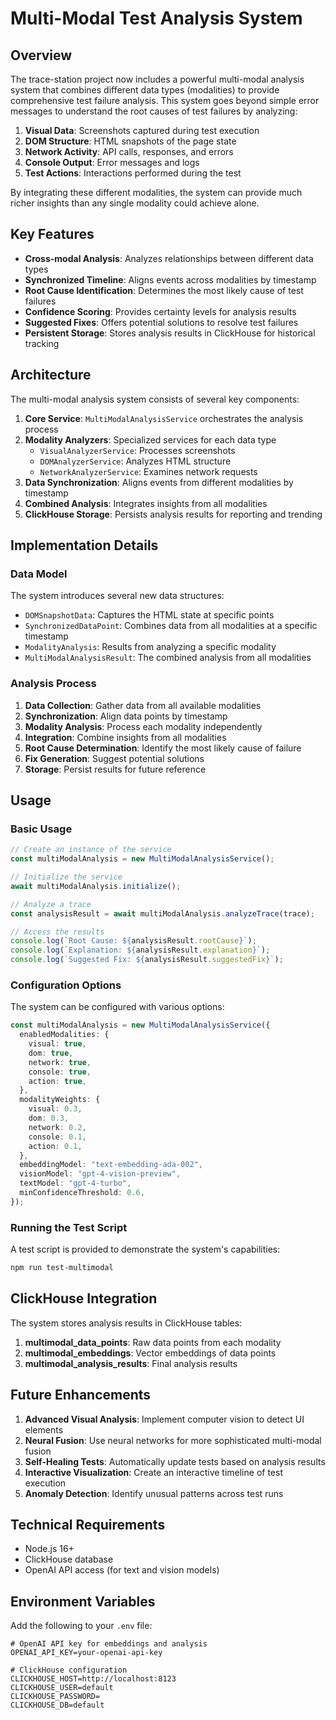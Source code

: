 # Multi-Modal Test Analysis System

## Overview

The trace-station project now includes a powerful multi-modal analysis system that combines different data types (modalities) to provide comprehensive test failure analysis. This system goes beyond simple error messages to understand the root causes of test failures by analyzing:

1. **Visual Data**: Screenshots captured during test execution
2. **DOM Structure**: HTML snapshots of the page state
3. **Network Activity**: API calls, responses, and errors
4. **Console Output**: Error messages and logs
5. **Test Actions**: Interactions performed during the test

By integrating these different modalities, the system can provide much richer insights than any single modality could achieve alone.

## Key Features

- **Cross-modal Analysis**: Analyzes relationships between different data types
- **Synchronized Timeline**: Aligns events across modalities by timestamp
- **Root Cause Identification**: Determines the most likely cause of test failures
- **Confidence Scoring**: Provides certainty levels for analysis results
- **Suggested Fixes**: Offers potential solutions to resolve test failures
- **Persistent Storage**: Stores analysis results in ClickHouse for historical tracking

## Architecture

The multi-modal analysis system consists of several key components:

1. **Core Service**: `MultiModalAnalysisService` orchestrates the analysis process
2. **Modality Analyzers**: Specialized services for each data type
   - `VisualAnalyzerService`: Processes screenshots
   - `DOMAnalyzerService`: Analyzes HTML structure
   - `NetworkAnalyzerService`: Examines network requests
3. **Data Synchronization**: Aligns events from different modalities by timestamp
4. **Combined Analysis**: Integrates insights from all modalities
5. **ClickHouse Storage**: Persists analysis results for reporting and trending

## Implementation Details

### Data Model

The system introduces several new data structures:

- `DOMSnapshotData`: Captures the HTML state at specific points
- `SynchronizedDataPoint`: Combines data from all modalities at a specific timestamp
- `ModalityAnalysis`: Results from analyzing a specific modality
- `MultiModalAnalysisResult`: The combined analysis from all modalities

### Analysis Process

1. **Data Collection**: Gather data from all available modalities
2. **Synchronization**: Align data points by timestamp
3. **Modality Analysis**: Process each modality independently
4. **Integration**: Combine insights from all modalities
5. **Root Cause Determination**: Identify the most likely cause of failure
6. **Fix Generation**: Suggest potential solutions
7. **Storage**: Persist results for future reference

## Usage

### Basic Usage

```typescript
// Create an instance of the service
const multiModalAnalysis = new MultiModalAnalysisService();

// Initialize the service
await multiModalAnalysis.initialize();

// Analyze a trace
const analysisResult = await multiModalAnalysis.analyzeTrace(trace);

// Access the results
console.log(`Root Cause: ${analysisResult.rootCause}`);
console.log(`Explanation: ${analysisResult.explanation}`);
console.log(`Suggested Fix: ${analysisResult.suggestedFix}`);
```

### Configuration Options

The system can be configured with various options:

```typescript
const multiModalAnalysis = new MultiModalAnalysisService({
  enabledModalities: {
    visual: true,
    dom: true,
    network: true,
    console: true,
    action: true,
  },
  modalityWeights: {
    visual: 0.3,
    dom: 0.3,
    network: 0.2,
    console: 0.1,
    action: 0.1,
  },
  embeddingModel: "text-embedding-ada-002",
  visionModel: "gpt-4-vision-preview",
  textModel: "gpt-4-turbo",
  minConfidenceThreshold: 0.6,
});
```

### Running the Test Script

A test script is provided to demonstrate the system's capabilities:

```bash
npm run test-multimodal
```

## ClickHouse Integration

The system stores analysis results in ClickHouse tables:

1. **multimodal_data_points**: Raw data points from each modality
2. **multimodal_embeddings**: Vector embeddings of data points
3. **multimodal_analysis_results**: Final analysis results

## Future Enhancements

1. **Advanced Visual Analysis**: Implement computer vision to detect UI elements
2. **Neural Fusion**: Use neural networks for more sophisticated multi-modal fusion
3. **Self-Healing Tests**: Automatically update tests based on analysis results
4. **Interactive Visualization**: Create an interactive timeline of test execution
5. **Anomaly Detection**: Identify unusual patterns across test runs

## Technical Requirements

- Node.js 16+
- ClickHouse database
- OpenAI API access (for text and vision models)

## Environment Variables

Add the following to your `.env` file:

```
# OpenAI API key for embeddings and analysis
OPENAI_API_KEY=your-openai-api-key

# ClickHouse configuration
CLICKHOUSE_HOST=http://localhost:8123
CLICKHOUSE_USER=default
CLICKHOUSE_PASSWORD=
CLICKHOUSE_DB=default
``` 